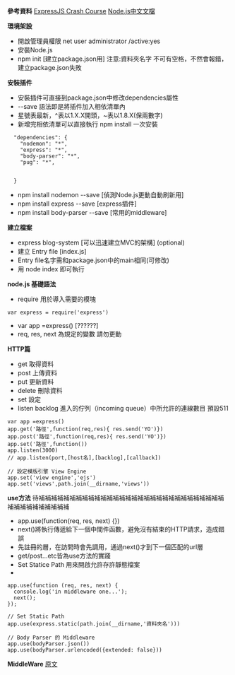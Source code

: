 **參考資料**
[ExpressJS Crash Course](https://www.youtube.com/watch?v=gnsO8-xJ8rs) 
[Node.js中文文檔](http://nodejs.cn/api/)

**環境架設**
* 開啟管理員權限
net user administrator /active:yes
* 安裝Node.js
* npm init  [建立package.json用]
注意:資料夾名字 不可有空格，不然會報錯，建立package.json失敗

**安裝插件**
* 安裝插件可直接到package.json中修改dependencies屬性
* --save 語法即是將插件加入相依清單內
* 星號表最新，^表以1.X.X開頭，~表以1.8.X(保兩數字)
* 新增完相依清單可以直接執行 npm install 一次安裝
```
  "dependencies": {
    "nodemon": "*",
    "express": "*",
    "body-parser": "*",
    "pug": "*",
    
    
  }
```
* npm install nodemon --save   [偵測Node.js更動自動刷新用]
* npm install express --save    [express插件]
* npm install body-parser --save [常用的middleware]

**建立檔案**
* express blog-system [可以迅速建立MVC的架構] (optional)
* 建立 Entry file   [index.js]
* Entry file名字需和package.json中的main相同(可修改)
* 用 node index 即可執行

**node.js 基礎語法**
* require 用於導入需要的模塊
```
var express = require('express')
```
* var app =express()   [??????]
* req, res, next 為規定的變數 請勿更動

**HTTP篇**
* get    取得資料
* post   上傳資料
* put    更新資料
* delete 刪除資料  
* set    設定
* listen backlog 進入的佇列（incoming queue）中所允許的連線數目 預設511
```
var app =express()
app.get('路徑',function(req,res){ res.send('YO')})
app.post('路徑',function(req,res){ res.send('YO')})
app.set('路徑',function())
app.listen(3000)
// app.listen(port,[host名],[backlog],[callback])

// 設定模版引擎 View Engine
app.set('view engine','ejs')
app.set('views',path.join(__dirname,'views'))
```

**use方法**   待補補補補補補補補補補補補補補補補補補補補補補補補補補補補補補補補補補補補補補補補
* app.use(function(req, res, next) {})
* next()將執行傳遞給下一個中間件函數，避免沒有結束的HTTP請求，造成錯誤
* 先註冊的層，在訪問時會先調用，通過next()才到下一個匹配的url層
* get/post...etc皆為use方法的實踐
* Set Statice Path 用來開啟允許存許靜態檔案
* 
```
app.use(function (req, res, next) {
  console.log('in middleware one...');
  next();
});

// Set Static Path 
app.use(express.static(path.join(__dirname,'資料夾名')))

// Body Parser 的 Middleware
app.use(bodyParser.json())
app.use(bodyParser.urlencoded({extended: false}))
```

**MiddleWare**
[原文](http://www.jollen.org/blog/2013/11/expressjs-middleware.html)


